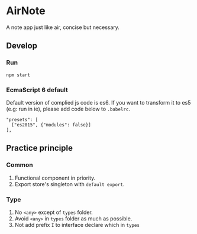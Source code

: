 # AirNote
A note app just like air, concise but necessary.

## Develop

### Run
```
npm start
```

### EcmaScript 6 default
Default version of complied js code is es6. If you want to transform it to es5 (e.g: run in ie), please add code below to `.babelrc`.
```
"presets": [
  ["es2015", {"modules": false}]
],
```

## Practice principle

### Common
1. Functional component in priority.
1. Export store's singleton with `default export`.

### Type
1. No `<any>` except of `types` folder.
1. Avoid `<any>` in `types` folder as much as possible.
1. Not add prefix `I` to interface declare which in `types`